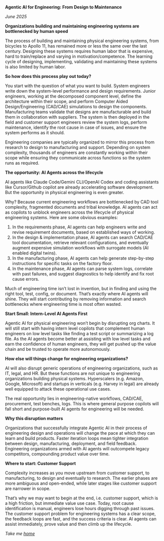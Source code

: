 **Agentic AI for Engineering: From Design to Maintenance**

*June 2025*

**Organizations building and maintaining engineering systems are bottlenecked by human speed**

The process of building and maintaining physical engineering systems, from bicycles to Apollo 11, has remained more or less the same over the last century. Designing these systems requires human labor that is expensive, hard to train/replace and varying in motivation/competence. The learning cycle of designing, implementing, validating and maintaining these systems is also limited by human labor. 

**So how does this process play out today?** 

You start with the question of what you want to build. System engineers write down the system-level performance and design requirements. Junior engineers, working at the decomposed component level, define the architecture within their scope, and perform Computer Aided Design/Engineering (CAD/CAE) simulations to design the components. Manufacturing teams validate that designs are manufacturable and build them in collaboration with suppliers. The system is then deployed in the field and customer support engineers review the system logs, perform maintenance, identify the root cause in case of issues, and ensure the system performs as it should. 

Engineering companies are typically organized to mirror this process from research to design to manufacturing and support. Depending on system complexity, thousands of engineers are constantly working within their scope while ensuring they communicate across functions so the system runs as required.

**The opportunity: AI Agents across the lifecycle** 

AI agents like Claude Code/Gemini CLI/OpenAI Codex and coding assistants like Cursor/Github copilot are already accelerating software development. But the opportunity in physical engineering is even greater. 

Why? Because current engineering workflows are bottlenecked by CAD tool complexity, fragmented documents and tribal knowledge. AI agents can act as copilots to unblock engineers across the lifecycle of physical engineering systems. Here are some obvious examples: 
1. In the requirements phase, AI agents can help engineers write and revise requirement documents, based on established ways of working. 
2. In the design & implementation phase, AI agents can search CAD/CAE tool documentation, retrieve relevant configurations, and eventually augment expensive simulation workflows with surrogate models (AI enabled digital twins).  
3. In the manufacturing phase, AI agents can help generate step-by-step instructions for specific tasks on the factory floor. 
4. In the maintenance phase, AI agents can parse system logs, correlate with past failures, and suggest diagnostics to help identify and fix root cause errors. 

Much of engineering time isn’t lost in invention, but in finding and using the right tool, test, config, or document. That’s exactly where AI agents will shine. They will start contributing by removing information and search bottlenecks where engineering time is most often wasted. 

**Start Small: Intern-Level AI Agents First**

Agentic AI for physical engineering won’t begin by disrupting org charts. It will still start with having intern level copilots that complement human engineers on low level tasks like finding a test script or summarizing a log file. As the AI agents become better at assisting with low level tasks and earn the confidence of human engineers, they will get pushed up the value chain and be trusted to operate more autonomously. 

**How else will things change for engineering organizations?** 

AI will also disrupt generic operations of engineering organizations, such as IT, legal, and HR. But these functions are not unique to engineering organizations building physical systems. Hyperscalers (e.g. Amazon, Google, Microsoft) and startups in verticals (e.g. Harvey in legal) are already well equipped to attack these operational use cases.

The real opportunity lies in engineering-native workflows, CAD/CAE, procurement, test benches, logs. This is where general purpose copilots will fall short and purpose-built AI agents for engineering will be needed. 

**Why this disruption matters**

Organizations that successfully integrate Agentic AI in their process of engineering design and operations will change the pace at which they can learn and build products. Faster iteration loops mean tighter integration between design, manufacturing, deployment, and field feedback. Engineering organizations armed with AI agents will outcompete legacy competitors, compounding product value over time. 

**Where to start: Customer Support**

Complexity increases as you move upstream from customer support, to manufacturing, to design and eventually to research. The earlier phases are more ambiguous and open-ended, while later stages like customer support are narrower in scope. 

That’s why we may want to begin at the end, i.e. customer support, which is a high friction, but immediate value use case. Today, root cause identification is manual, engineers lose hours digging through past issues. The customer support problem for engineering systems has a clear scope, the feedback loops are fast, and the success criteria is clear. AI agents can assist immediately, prove value and then climb up the lifecycle.

*Take me [home](https://sameeurrehman.com/)* 
